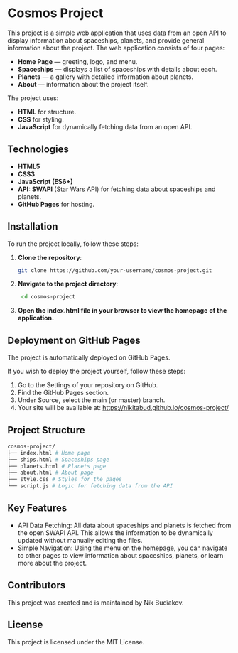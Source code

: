 # Cosmos Project

This project is a simple web application that uses data from an open API to display information about spaceships, planets, and provide general information about the project. The web application consists of four pages:

- **Home Page** — greeting, logo, and menu.
- **Spaceships** — displays a list of spaceships with details about each.
- **Planets** — a gallery with detailed information about planets.
- **About** — information about the project itself.

The project uses:

- **HTML** for structure.
- **CSS** for styling.
- **JavaScript** for dynamically fetching data from an open API.

## Technologies

- **HTML5**
- **CSS3**
- **JavaScript (ES6+)**
- **API: SWAPI** (Star Wars API) for fetching data about spaceships and planets.
- **GitHub Pages** for hosting.

## Installation

To run the project locally, follow these steps:

1. **Clone the repository**:

   ```bash
   git clone https://github.com/your-username/cosmos-project.git

   ```

2. **Navigate to the project directory**:

   ```bash
    cd cosmos-project
   ```

3. **Open the index.html file in your browser to view the homepage of the application.**

## Deployment on GitHub Pages

The project is automatically deployed on GitHub Pages.

If you wish to deploy the project yourself, follow these steps:

1. Go to the Settings of your repository on GitHub.
2. Find the GitHub Pages section.
3. Under Source, select the main (or master) branch.
4. Your site will be available at:
   https://nikitabud.github.io/cosmos-project/

## Project Structure

```bash
cosmos-project/
├── index.html # Home page
├── ships.html # Spaceships page
├── planets.html # Planets page
├── about.html # About page
├── style.css # Styles for the pages
└── script.js # Logic for fetching data from the API
```

## Key Features

- API Data Fetching: All data about spaceships and planets is fetched from the open SWAPI API. This allows the information to be dynamically updated without manually editing the files.
- Simple Navigation: Using the menu on the homepage, you can navigate to other pages to view information about spaceships, planets, or learn more about the project.

## Contributors

This project was created and is maintained by Nik Budiakov.

## License

This project is licensed under the MIT License.

